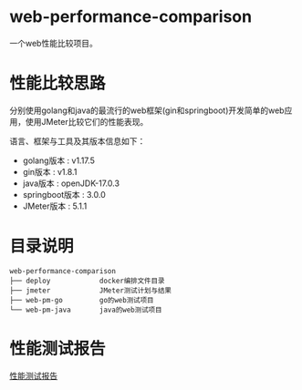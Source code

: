 web-performance-comparison
=====

一个web性能比较项目。

# 性能比较思路
分别使用golang和java的最流行的web框架(gin和springboot)开发简单的web应用，使用JMeter比较它们的性能表现。

语言、框架与工具及其版本信息如下：
- golang版本 : v1.17.5
- gin版本 : v1.8.1
- java版本 : openJDK-17.0.3
- springboot版本 : 3.0.0
- JMeter版本 : 5.1.1

# 目录说明
```
web-performance-comparison
├── deploy            docker编排文件目录
├── jmeter            JMeter测试计划与结果
├── web-pm-go         go的web测试项目
└── web-pm-java       java的web测试项目
```

# 性能测试报告
<a href="./性能测试报告.md" target="_blank">性能测试报告</a>

